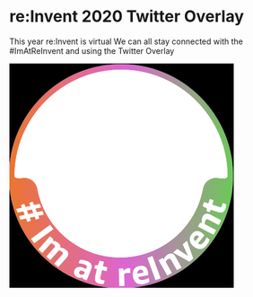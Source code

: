 # re:Invent 2020 Twitter Overlay

This year re:Invent is virtual
We can all stay connected with the #ImAtReInvent and using the Twitter Overlay

![](https://github.com/omenking/reinvent-2020-overlay/blob/main/reinvent-overlay.png)
